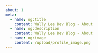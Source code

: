```yaml
---
about: 1
meta:
  - name: og:title
    content: Wally Lee Dev Blog - About
  - name: og:description
    content: Wally Lee Dev Blog - About
  - name: og:image
    content: /upload/profile_image.png
---
```

